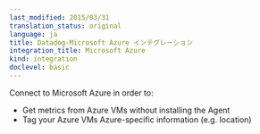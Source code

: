 ```yaml
---
last_modified: 2015/03/31
translation_status: original
language: ja
title: Datadog-Microsoft Azure インテグレーション
integration_title: Microsoft Azure
kind: integration
doclevel: basic
---
```



Connect to Microsoft Azure in order to:

* Get metrics from Azure VMs without installing the Agent
* Tag your Azure VMs Azure-specific information (e.g. location)
